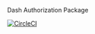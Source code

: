 Dash Authorization Package

[![CircleCI](https://circleci.com/gh/plotly/dash-auth.svg?style=svg)](https://circleci.com/gh/plotly/dash-auth)
